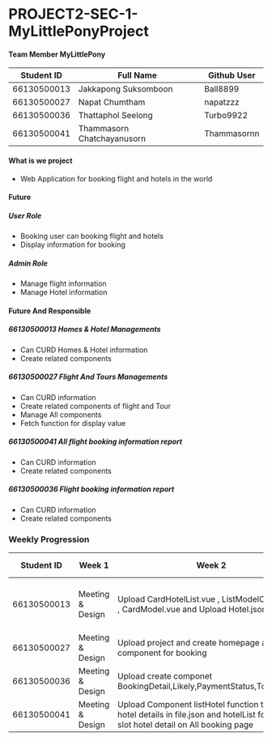 # PROJECT2-SEC-1-MyLittlePonyProject

#### Team Member MyLittlePony

| Student ID  | Full Name | Github User  | 
|---|---|---|
| 66130500013   | Jakkapong Suksomboon   | Ball8899  |  
| 66130500027 | Napat Chumtham   |  napatzzz |  
| 66130500036  | Thattaphol Seelong   |  Turbo9922 |  
| 66130500041  |  Thammasorn Chatchayanusorn  | Thammasornn |  

#### What is we project 
- Web Application for booking flight and hotels in the world 

#### Future 
##### User Role
- Booking user can booking flight and hotels
- Display information for booking

##### Admin Role
- Manage flight information
- Manage Hotel information



#### Future And Responsible

##### 66130500013 Homes & Hotel Managements
- Can CURD Homes & Hotel information
- Create related components

##### 66130500027 Flight And Tours Managements
- Can CURD  information
- Create related components of flight and Tour
- Manage All components
- Fetch function for display value

##### 66130500041 All flight booking information report
- Can CURD  information
- Create related components 

##### 66130500036 Flight booking information report
- Can CURD  information
- Create related components


### Weekly Progression

  | Student ID  | Week 1 | Week 2  | Week 3 | Week 4 | Week 5
|---|---|---|---|---|---|
| 66130500013   | Meeting & Design | Upload CardHotelList.vue , ListModelOfHotel.vue , CardModel.vue and Upload Hotel.json for test | create Fetch data of Hotels and fix Responsive   | 
| 66130500027 | Meeting & Design  | Upload project and create homepage and component for booking |  
| 66130500036  | Meeting & Design |  Upload create componet BookingDetail,Likely,PaymentStatus,TotalAmount  |  
| 66130500041  | Meeting & Design | Upload Component listHotel function to loop hotel details in file.json and hotelList for scoped slot hotel detail on All booking page  | 
